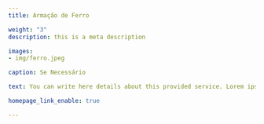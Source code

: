 ```yaml
---
title: Armação de Ferro

weight: "3"
description: this is a meta description

images:
- img/ferro.jpeg

caption: Se Necessário

text: You can write here details about this provided service. Lorem ipsum dolor sit amet, consectetur adipisicing elit, sed do eiusmod tempor incididunt ut labore et dolore magna. Lorem ipsum dolor sit amet, consectetur adipisicing elit. Voluptas, modi fugit in veritatis labore perferendis. Minima hic at, nostrum nihil!

homepage_link_enable: true

---
```

